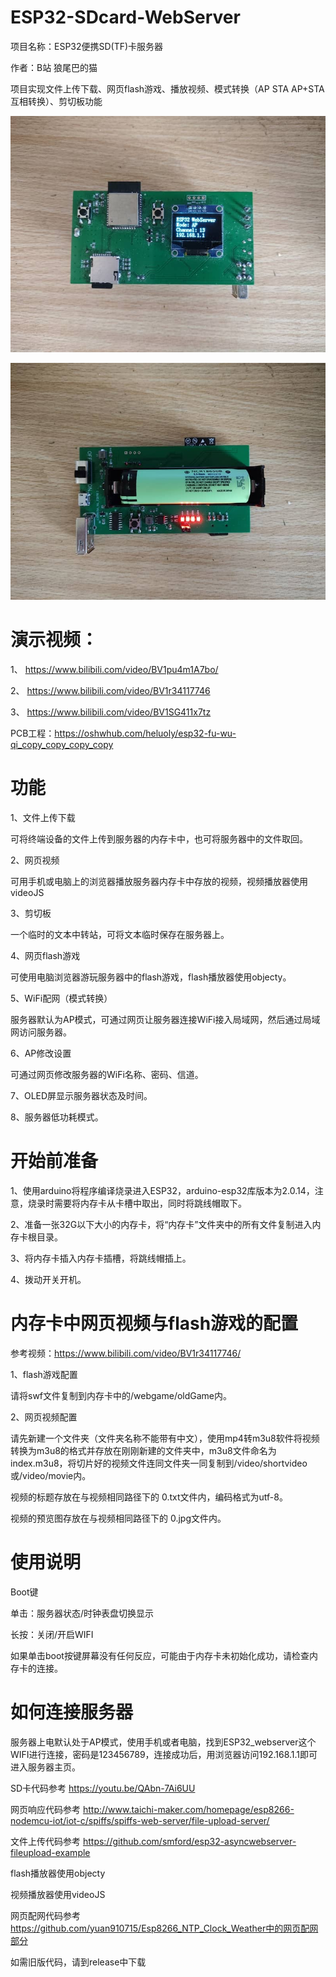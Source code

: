 # ESP32-SDcard-WebServer
项目名称：ESP32便携SD(TF)卡服务器

作者：B站 狼尾巴的猫

项目实现文件上传下载、网页flash游戏、播放视频、模式转换（AP STA AP+STA互相转换）、剪切板功能

![image](/image/image1.jpg)

![image](/image/image2.jpg)

# 演示视频：

1、  https://www.bilibili.com/video/BV1pu4m1A7bo/

2、  https://www.bilibili.com/video/BV1r34117746

3、  https://www.bilibili.com/video/BV1SG411x7tz

PCB工程：https://oshwhub.com/heluoly/esp32-fu-wu-qi_copy_copy_copy_copy


# 功能

1、文件上传下载

可将终端设备的文件上传到服务器的内存卡中，也可将服务器中的文件取回。

2、网页视频

可用手机或电脑上的浏览器播放服务器内存卡中存放的视频，视频播放器使用videoJS

3、剪切板

一个临时的文本中转站，可将文本临时保存在服务器上。

4、网页flash游戏

可使用电脑浏览器游玩服务器中的flash游戏，flash播放器使用objecty。

5、WiFi配网（模式转换）

服务器默认为AP模式，可通过网页让服务器连接WiFi接入局域网，然后通过局域网访问服务器。

6、AP修改设置

可通过网页修改服务器的WiFi名称、密码、信道。

7、OLED屏显示服务器状态及时间。

8、服务器低功耗模式。


# 开始前准备

1、使用arduino将程序编译烧录进入ESP32，arduino-esp32库版本为2.0.14，注意，烧录时需要将内存卡从卡槽中取出，同时将跳线帽取下。

2、准备一张32G以下大小的内存卡，将“内存卡”文件夹中的所有文件复制进入内存卡根目录。

3、将内存卡插入内存卡插槽，将跳线帽插上。

4、拨动开关开机。


# 内存卡中网页视频与flash游戏的配置

参考视频：https://www.bilibili.com/video/BV1r34117746/

1、flash游戏配置

请将swf文件复制到内存卡中的/webgame/oldGame内。

2、网页视频配置

请先新建一个文件夹（文件夹名称不能带有中文），使用mp4转m3u8软件将视频转换为m3u8的格式并存放在刚刚新建的文件夹中，m3u8文件命名为index.m3u8，将切片好的视频文件连同文件夹一同复制到/video/shortvideo或/video/movie内。

视频的标题存放在与视频相同路径下的 0.txt文件内，编码格式为utf-8。

视频的预览图存放在与视频相同路径下的 0.jpg文件内。


# 使用说明

Boot键

单击：服务器状态/时钟表盘切换显示

长按：关闭/开启WIFI

如果单击boot按键屏幕没有任何反应，可能由于内存卡未初始化成功，请检查内存卡的连接。


# 如何连接服务器

服务器上电默认处于AP模式，使用手机或者电脑，找到ESP32_webserver这个WIFI进行连接，密码是123456789，连接成功后，用浏览器访问192.168.1.1即可进入服务器主页。




SD卡代码参考 https://youtu.be/QAbn-7Ai6UU

网页响应代码参考 http://www.taichi-maker.com/homepage/esp8266-nodemcu-iot/iot-c/spiffs/spiffs-web-server/file-upload-server/

文件上传代码参考 https://github.com/smford/esp32-asyncwebserver-fileupload-example

flash播放器使用objecty

视频播放器使用videoJS

网页配网代码参考 https://github.com/yuan910715/Esp8266_NTP_Clock_Weather中的网页配网部分

如需旧版代码，请到release中下载
